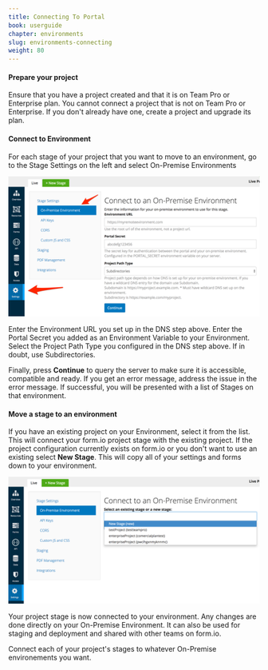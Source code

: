 ```yaml
---
title: Connecting To Portal
book: userguide
chapter: environments
slug: environments-connecting
weight: 80
---
```

#### Prepare your project

Ensure that you have a project created and that it is on Team Pro or Enterprise plan. You cannot connect a project that is not on Team Pro or Enterprise. If you don't already have one, create a project and upgrade its plan.

#### Connect to Environment

For each stage of your project that you want to move to an environment, go to the Stage Settings on the left and select On-Premise Environments
 
![](/assets/img/userguide/environments/connect.png)

Enter the Environment URL you set up in the DNS step above. Enter the Portal Secret you added as an Environment Variable to your Environment. Select the Project Path Type you configured in the DNS step above. If in doubt, use Subdirectories.

Finally, press **Continue** to query the server to make sure it is accessible, compatible and ready. If you get an error message, address the issue in the error message. If successful, you will be presented with a list of Stages on that environment.

#### Move a stage to an environment

If you have an existing project on your Environment, select it from the list. This will connect your form.io project stage with the existing project. If the project configuration currently exists on form.io or you don't want to use an existing select **New Stage**. This will copy all of your settings and forms down to your environment.
 
![](/assets/img/userguide/environments/attach.png)

Your project stage is now connected to your environment. Any changes are done directly on your On-Premise Environment. It can also be used for staging and deployment and shared with other teams on form.io.

Connect each of your project's stages to whatever On-Premise environements you want.